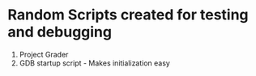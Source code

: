 <!DOCTYPE html>
<html>
  <head>
    <h1>Random Scripts created for testing and debugging</h1>
  </head>
  <body>
    <ol>
    <li>Project Grader</li>
    <li>GDB startup script - Makes initialization easy</li>
    </ol>
  </body>
</html>
